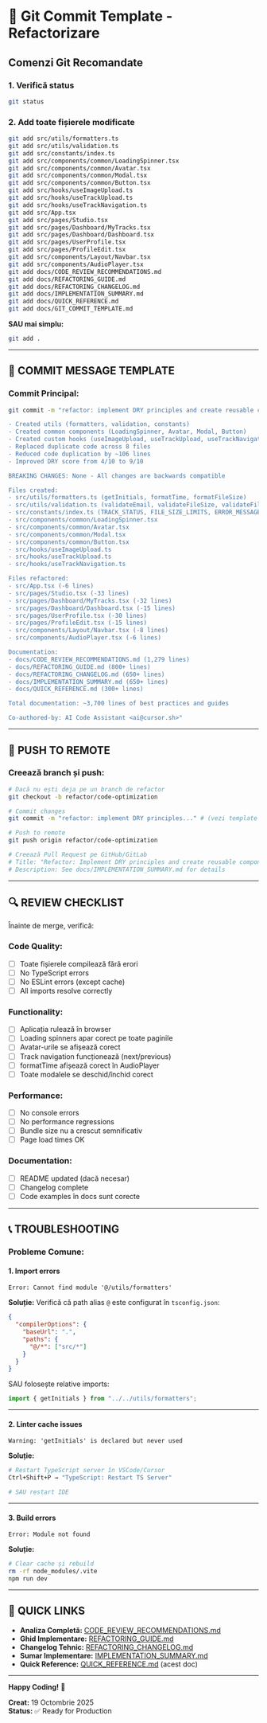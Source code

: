 # 🔧 Git Commit Template - Refactorizare

## Comenzi Git Recomandate

### 1. Verifică status
```bash
git status
```

### 2. Add toate fișierele modificate
```bash
git add src/utils/formatters.ts
git add src/utils/validation.ts
git add src/constants/index.ts
git add src/components/common/LoadingSpinner.tsx
git add src/components/common/Avatar.tsx
git add src/components/common/Modal.tsx
git add src/components/common/Button.tsx
git add src/hooks/useImageUpload.ts
git add src/hooks/useTrackUpload.ts
git add src/hooks/useTrackNavigation.ts
git add src/App.tsx
git add src/pages/Studio.tsx
git add src/pages/Dashboard/MyTracks.tsx
git add src/pages/Dashboard/Dashboard.tsx
git add src/pages/UserProfile.tsx
git add src/pages/ProfileEdit.tsx
git add src/components/Layout/Navbar.tsx
git add src/components/AudioPlayer.tsx
git add docs/CODE_REVIEW_RECOMMENDATIONS.md
git add docs/REFACTORING_GUIDE.md
git add docs/REFACTORING_CHANGELOG.md
git add docs/IMPLEMENTATION_SUMMARY.md
git add docs/QUICK_REFERENCE.md
git add docs/GIT_COMMIT_TEMPLATE.md
```

**SAU mai simplu:**
```bash
git add .
```

---

## 📝 COMMIT MESSAGE TEMPLATE

### Commit Principal:
```bash
git commit -m "refactor: implement DRY principles and create reusable components

- Created utils (formatters, validation, constants)
- Created common components (LoadingSpinner, Avatar, Modal, Button)
- Created custom hooks (useImageUpload, useTrackUpload, useTrackNavigation)
- Replaced duplicate code across 8 files
- Reduced code duplication by ~106 lines
- Improved DRY score from 4/10 to 9/10

BREAKING CHANGES: None - All changes are backwards compatible

Files created:
- src/utils/formatters.ts (getInitials, formatTime, formatFileSize)
- src/utils/validation.ts (validateEmail, validateFileSize, validateFileType)
- src/constants/index.ts (TRACK_STATUS, FILE_SIZE_LIMITS, ERROR_MESSAGES)
- src/components/common/LoadingSpinner.tsx
- src/components/common/Avatar.tsx
- src/components/common/Modal.tsx
- src/components/common/Button.tsx
- src/hooks/useImageUpload.ts
- src/hooks/useTrackUpload.ts
- src/hooks/useTrackNavigation.ts

Files refactored:
- src/App.tsx (-6 lines)
- src/pages/Studio.tsx (-33 lines)
- src/pages/Dashboard/MyTracks.tsx (-32 lines)
- src/pages/Dashboard/Dashboard.tsx (-15 lines)
- src/pages/UserProfile.tsx (-30 lines)
- src/pages/ProfileEdit.tsx (-15 lines)
- src/components/Layout/Navbar.tsx (-8 lines)
- src/components/AudioPlayer.tsx (-6 lines)

Documentation:
- docs/CODE_REVIEW_RECOMMENDATIONS.md (1,279 lines)
- docs/REFACTORING_GUIDE.md (800+ lines)
- docs/REFACTORING_CHANGELOG.md (650+ lines)
- docs/IMPLEMENTATION_SUMMARY.md (650+ lines)
- docs/QUICK_REFERENCE.md (300+ lines)

Total documentation: ~3,700 lines of best practices and guides

Co-authored-by: AI Code Assistant <ai@cursor.sh>"
```

---

## 🚀 PUSH TO REMOTE

### Creează branch și push:
```bash
# Dacă nu ești deja pe un branch de refactor
git checkout -b refactor/code-optimization

# Commit changes
git commit -m "refactor: implement DRY principles..." # (vezi template de mai sus)

# Push to remote
git push origin refactor/code-optimization

# Creează Pull Request pe GitHub/GitLab
# Title: "Refactor: Implement DRY principles and create reusable components"
# Description: See docs/IMPLEMENTATION_SUMMARY.md for details
```

---

## 🔍 REVIEW CHECKLIST

Înainte de merge, verifică:

### Code Quality:
- [ ] Toate fișierele compilează fără erori
- [ ] No TypeScript errors
- [ ] No ESLint errors (except cache)
- [ ] All imports resolve correctly

### Functionality:
- [ ] Aplicația rulează în browser
- [ ] Loading spinners apar corect pe toate paginile
- [ ] Avatar-urile se afișează corect
- [ ] Track navigation funcționează (next/previous)
- [ ] formatTime afișează corect în AudioPlayer
- [ ] Toate modalele se deschid/închid corect

### Performance:
- [ ] No console errors
- [ ] No performance regressions
- [ ] Bundle size nu a crescut semnificativ
- [ ] Page load times OK

### Documentation:
- [ ] README updated (dacă necesar)
- [ ] Changelog complete
- [ ] Code examples în docs sunt corecte

---

## 📞 TROUBLESHOOTING

### Probleme Comune:

#### 1. **Import errors**
```
Error: Cannot find module '@/utils/formatters'
```

**Soluție:** Verifică că path alias `@` este configurat în `tsconfig.json`:
```json
{
  "compilerOptions": {
    "baseUrl": ".",
    "paths": {
      "@/*": ["src/*"]
    }
  }
}
```

SAU folosește relative imports:
```typescript
import { getInitials } from "../../utils/formatters";
```

---

#### 2. **Linter cache issues**
```
Warning: 'getInitials' is declared but never used
```

**Soluție:**
```bash
# Restart TypeScript server în VSCode/Cursor
Ctrl+Shift+P → "TypeScript: Restart TS Server"

# SAU restart IDE
```

---

#### 3. **Build errors**
```
Error: Module not found
```

**Soluție:**
```bash
# Clear cache și rebuild
rm -rf node_modules/.vite
npm run dev
```

---

## 📖 QUICK LINKS

- **Analiza Completă:** [CODE_REVIEW_RECOMMENDATIONS.md](./CODE_REVIEW_RECOMMENDATIONS.md)
- **Ghid Implementare:** [REFACTORING_GUIDE.md](./REFACTORING_GUIDE.md)
- **Changelog Tehnic:** [REFACTORING_CHANGELOG.md](./REFACTORING_CHANGELOG.md)
- **Sumar Implementare:** [IMPLEMENTATION_SUMMARY.md](./IMPLEMENTATION_SUMMARY.md)
- **Quick Reference:** [QUICK_REFERENCE.md](./QUICK_REFERENCE.md) (acest doc)

---

**Happy Coding!** 🚀

**Creat:** 19 Octombrie 2025  
**Status:** ✅ Ready for Production

